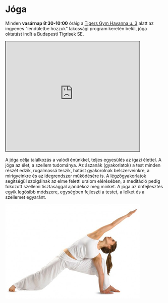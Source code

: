 # Jóga

Minden **vasárnap 8:30-10:00** óráig a [Tigers Gym Havanna u. 3](https://www.openstreetmap.org/?mlat=47.44355&mlon=19.16791#map=18/47.44355/19.16791) alatt az ingyenes "lendületbe hozzuk" lakossági program keretén belül, jóga oktatást indít a Budapesti Tigrisek SE.

<iframe width="425" height="350" frameborder="0" scrolling="no" marginheight="0" marginwidth="0" src="https://www.openstreetmap.org/export/embed.html?bbox=19.166089296340942%2C47.441288306193584%2C19.16972637176514%2C47.44581247604072&amp;layer=mapnik&amp;marker=47.443549532741876%2C19.16790783405304" style="border: 1px solid black"></iframe>  

A jóga célja találkozás a valódi énünkkel, teljes egyesülés az igazi élettel. A jóga az élet, a szellem tudománya. Az ászanák (gyakorlatok) a test minden részét edzik, rugalmassá teszik, hatást gyakorolnak belszerveinkre, a mirigyeinkre és az idegrendszer működésére is. A légzőgyakorlatok segítségül szolgálnak az elme feletti uralom elérésében, a meditáció pedig fokozott szellemi tisztasággal ajándékoz meg minket. A jóga az önfejlesztés egyik legősibb módszere, egységben fejleszti a testet, a lelket és a szellemet egyaránt.

![](./images/joga.jpg)
